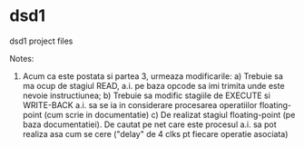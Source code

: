 # dsd1
dsd1 project files

Notes:
1. Acum ca este postata si partea 3, urmeaza modificarile:
  a) Trebuie sa ma ocup de stagiul READ, a.i. pe baza opcode sa imi trimita unde este nevoie instructiunea;
  b) Trebuie sa modific stagiile de EXECUTE si WRITE-BACK a.i. sa se ia in considerare procesarea operatiilor floating-point (cum scrie in documentatie)
  c) De realizat stagiul floating-point (pe baza documentatiei). De cautat pe net care este procesul a.i. sa pot realiza asa cum se cere ("delay" de 4 clks pt fiecare operatie asociata)
